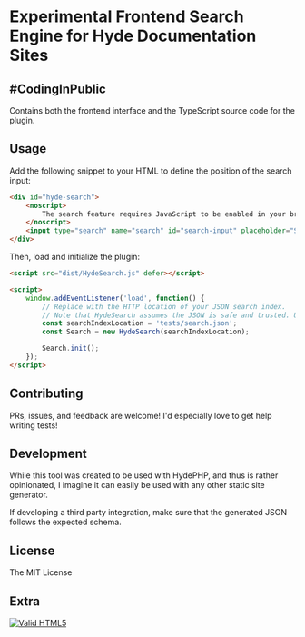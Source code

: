 # Experimental Frontend Search Engine for Hyde Documentation Sites

## #CodingInPublic

Contains both the frontend interface and the TypeScript source code for the plugin.

## Usage

Add the following snippet to your HTML to define the position of the search input:

```html
<div id="hyde-search">
    <noscript>
        The search feature requires JavaScript to be enabled in your browser.
    </noscript>
    <input type="search" name="search" id="search-input" placeholder="Search..." autocomplete="off">
</div>
```

Then, load and initialize the plugin:

```html
<script src="dist/HydeSearch.js" defer></script>

<script>
    window.addEventListener('load', function() {
        // Replace with the HTTP location of your JSON search index.
        // Note that HydeSearch assumes the JSON is safe and trusted. Use strict CORS policies.
        const searchIndexLocation = 'tests/search.json';
        const Search = new HydeSearch(searchIndexLocation);

        Search.init();
    });
</script>
```

## Contributing

PRs, issues, and feedback are welcome! I'd especially love to get help writing tests!

## Development

While this tool was created to be used with HydePHP, and thus is rather opinionated,
I imagine it can easily be used with any other static site generator. 

If developing a third party integration, make sure that the generated JSON follows
the expected schema.

## License

The MIT License

## Extra

<a href="https://validator.w3.org/nu/?doc=https%3A%2F%2Fdemos.desilva.se%2Fgist%2Fgithub%2Fhydephp%2Fexperiments%2Fhydesearch">
<img src="https://cdn.jsdelivr.net/gh/bradleytaunt/html5-valid-badge@68b012b5c19b26f75d9bee2409420c916b2d451a/html5-validator-badge-blue.svg" alt="Valid HTML5">
</a>
